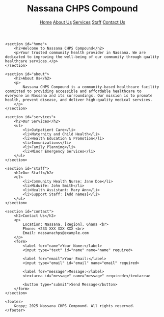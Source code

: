 <!DOCTYPE html>
<html lang="en">
<head>
    <meta charset="UTF-8">
    <meta name="viewport" content="width=device-width, initial-scale=1.0">
    <title>Nassana CHPS Compound</title>
    <link rel="stylesheet" href="styles.css">
</head>
<body>
    <header>
        <h1>Nassana CHPS Compound</h1>
        <nav>
            <a href="#home">Home</a>
            <a href="#about">About Us</a>
            <a href="#services">Services</a>
            <a href="#staff">Staff</a>
            <a href="#contact">Contact Us</a>
        </nav>
    </header>

    <section id="home">
        <h2>Welcome to Nassana CHPS Compound</h2>
        <p>Your trusted community health provider in Nassana. We are dedicated to improving the well-being of our community through quality healthcare services.</p>
    </section>

    <section id="about">
        <h2>About Us</h2>
        <p>
            Nassana CHPS Compound is a community-based healthcare facility committed to providing accessible and affordable healthcare to everyone in Nassana and its surroundings. Our mission is to promote health, prevent disease, and deliver high-quality medical services.
        </p>
    </section>

    <section id="services">
        <h2>Our Services</h2>
        <ul>
            <li>Outpatient Care</li>
            <li>Maternity and Child Health</li>
            <li>Health Education & Promotion</li>
            <li>Immunizations</li>
            <li>Family Planning</li>
            <li>Minor Emergency Services</li>
        </ul>
    </section>

    <section id="staff">
        <h2>Our Staff</h2>
        <ul>
            <li>Community Health Nurse: Jane Doe</li>
            <li>Midwife: John Smith</li>
            <li>Health Assistant: Mary Ann</li>
            <li>Support Staff: [Add names]</li>
        </ul>
    </section>

    <section id="contact">
        <h2>Contact Us</h2>
        <p>
            Location: Nassana, [Region], Ghana <br>
            Phone: +233 XXX XXX XXX <br>
            Email: nassanachps@example.com
        </p>
        <form>
            <label for="name">Your Name:</label>
            <input type="text" id="name" name="name" required>
            
            <label for="email">Your Email:</label>
            <input type="email" id="email" name="email" required>
            
            <label for="message">Message:</label>
            <textarea id="message" name="message" required></textarea>
            
            <button type="submit">Send Message</button>
        </form>
    </section>

    <footer>
        &copy; 2025 Nassana CHPS Compound. All rights reserved.
    </footer>
</body>
</html>